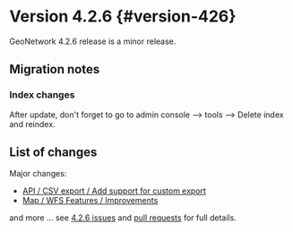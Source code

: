# Version 4.2.6 {#version-426}

GeoNetwork 4.2.6 release is a minor release.

## Migration notes

### Index changes

After update, don't forget to go to admin console --> tools --> Delete index and reindex.

## List of changes

Major changes:

-   [API / CSV export / Add support for custom export](https://github.com/geonetwork/core-geonetwork/pull/7132)
-   [Map / WFS Features / Improvements](https://github.com/geonetwork/core-geonetwork/pull/7000)


and more \... see [4.2.6 issues](https://github.com/geonetwork/core-geonetwork/issues?q=is%3Aissue+milestone%3A4.2.6+is%3Aclosed) and [pull requests](https://github.com/geonetwork/core-geonetwork/pulls?page=3&q=is%3Apr+milestone%3A4.2.6+is%3Aclosed) for full details.
